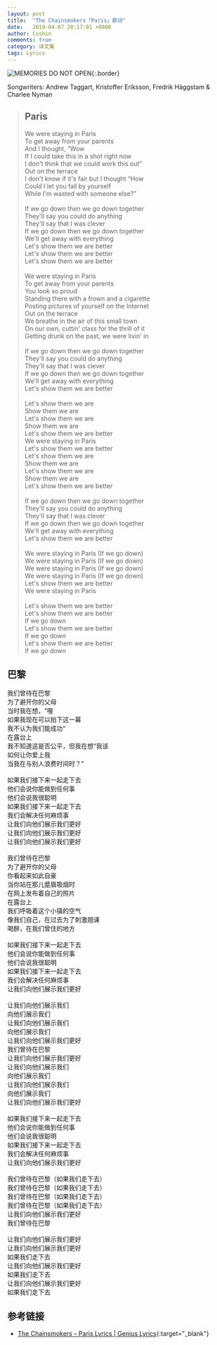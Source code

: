 ```yaml
---
layout: post
title:  "The Chainsmokers「Paris」歌词"
date:   2019-04-07 20:17:01 +0800
author: Coshin
comments: true
category: 译文集
tags: Lyrics
---
```

![MEMORIES DO NOT OPEN](https://is2-ssl.mzstatic.com/image/thumb/Music111/v4/02/81/16/02811613-b75f-7223-cd91-63448af2ffde/source/600x600bb.jpg){:.border}

Songwriters: Andrew Taggart, Kristoffer Eriksson, Fredrik Häggstam & Charlee Nyman

<blockquote class="original">
  <h2>Paris</h2>
  <p>
    We were staying in Paris<br>
    To get away from your parents<br>
    And I thought, “Wow<br>
    If I could take this in a shot right now<br>
    I don't think that we could work this out”<br>
    Out on the terrace<br>
    I don't know if it's fair but I thought “How<br>
    Could I let you fall by yourself<br>
    While I'm wasted with someone else?”<br>
    <br>
    If we go down then we go down together<br>
    They'll say you could do anything<br>
    They'll say that I was clever<br>
    If we go down then we go down together<br>
    We'll get away with everything<br>
    Let's show them we are better<br>
    Let's show them we are better<br>
    Let's show them we are better<br>
    <br>
    We were staying in Paris<br>
    To get away from your parents<br>
    You look so proud<br>
    Standing there with a frown and a cigarette<br>
    Posting pictures of yourself on the Internet<br>
    Out on the terrace<br>
    We breathe in the air of this small town<br>
    On our own, cuttin' class for the thrill of it<br>
    Getting drunk on the past, we were livin' in<br>
    <br>
    If we go down then we go down together<br>
    They'll say you could do anything<br>
    They'll say that I was clever<br>
    If we go down then we go down together<br>
    We'll get away with everything<br>
    Let's show them we are better<br>
    <br>
    Let's show them we are<br>
    Show them we are<br>
    Let's show them we are<br>
    Show them we are<br>
    Let's show them we are better<br>
    We were staying in Paris<br>
    Let's show them we are better<br>
    Let's show them we are<br>
    Show them we are<br>
    Let's show them we are<br>
    Show them we are<br>
    Let's show them we are better<br>
    <br>
    If we go down then we go down together<br>
    They'll say you could do anything<br>
    They'll say that I was clever<br>
    If we go down then we go down together<br>
    We'll get away with everything<br>
    Let's show them we are better<br>
    <br>
    We were staying in Paris (If we go down)<br>
    We were staying in Paris (If we go down)<br>
    We were staying in Paris (If we go down)<br>
    We were staying in Paris (If we go down)<br>
    Let's show them we are better<br>
    We were staying in Paris<br>
    <br>
    Let's show them we are better<br>
    Let's show them we are better<br>
    If we go down<br>
    Let's show them we are better<br>
    If we go down<br>
    Let's show them we are better<br>
    If we go down
  </p>
</blockquote>

<div class="translation">
  <h2>巴黎</h2>
  <p>
    我们曾待在巴黎<br>
    为了避开你的父母<br>
    当时我在想，“喔<br>
    如果我现在可以拍下这一幕<br>
    我不认为我们能成功“<br>
    在露台上<br>
    我不知道这是否公平，但我在想“我该<br>
    如何让你爱上我<br>
    当我在与别人浪费时间时？“<br>
    <br>
    如果我们接下来一起走下去<br>
    他们会说你能做到任何事<br>
    他们会说我很聪明<br>
    如果我们接下来一起走下去<br>
    我们会解决任何麻烦事<br>
    让我们向他们展示我们更好<br>
    让我们向他们展示我们更好<br>
    让我们向他们展示我们更好<br>
    <br>
    我们曾待在巴黎<br>
    为了避开你的父母<br>
    你看起来如此自豪<br>
    当你站在那儿蹙眉吸烟时<br>
    在网上发布着自己的照片<br>
    在露台上<br>
    我们呼吸着这个小镇的空气<br>
    像我们自己，在过去为了刺激翘课<br>
    喝醉，在我们曾住的地方<br>
    <br>
    如果我们接下来一起走下去<br>
    他们会说你能做到任何事<br>
    他们会说我很聪明<br>
    如果我们接下来一起走下去<br>
    我们会解决任何麻烦事<br>
    让我们向他们展示我们更好<br>
    <br>
    让我们向他们展示我们<br>
    向他们展示我们<br>
    让我们向他们展示我们<br>
    向他们展示我们<br>
    让我们向他们展示我们更好<br>
    我们曾待在巴黎<br>
    让我们向他们展示我们更好<br>
    让我们向他们展示我们<br>
    向他们展示我们<br>
    让我们向他们展示我们<br>
    向他们展示我们<br>
    让我们向他们展示我们更好<br>
    <br>
    如果我们接下来一起走下去<br>
    他们会说你能做到任何事<br>
    他们会说我很聪明<br>
    如果我们接下来一起走下去<br>
    我们会解决任何麻烦事<br>
    让我们向他们展示我们更好<br>
    <br>
    我们曾待在巴黎（如果我们走下去）<br>
    我们曾待在巴黎（如果我们走下去）<br>
    我们曾待在巴黎（如果我们走下去）<br>
    我们曾待在巴黎（如果我们走下去）<br>
    让我们向他们展示我们更好<br>
    我们曾待在巴黎<br>
    <br>
    让我们向他们展示我们更好<br>
    让我们向他们展示我们更好<br>
    如果我们走下去<br>
    让我们向他们展示我们更好<br>
    如果我们走下去<br>
    让我们向他们展示我们更好<br>
    如果我们走下去
  </p>
</div>

## 参考链接

* [The Chainsmokers – Paris Lyrics \| Genius Lyrics](https://genius.com/The-chainsmokers-paris-lyrics){:target="_blank"}
